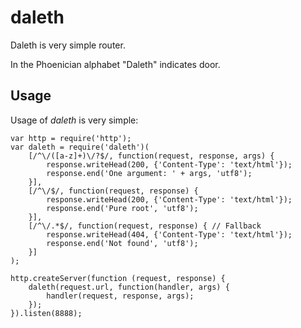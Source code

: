 # daleth

Daleth is very simple router. 

In the Phoenician alphabet "Daleth" indicates door.

## Usage

Usage of *daleth* is very simple:

    var http = require('http');
    var daleth = require('daleth')(
        [/^\/([a-z]+)\/?$/, function(request, response, args) {
            response.writeHead(200, {'Content-Type': 'text/html'});
            response.end('One argument: ' + args, 'utf8');
        }],
        [/^\/$/, function(request, response) {
            response.writeHead(200, {'Content-Type': 'text/html'});
            response.end('Pure root', 'utf8');
        }],
        [/^\/.*$/, function(request, response) { // Fallback
            response.writeHead(404, {'Content-Type': 'text/html'});
            response.end('Not found', 'utf8');
        }]
    );
    
    http.createServer(function (request, response) {
        daleth(request.url, function(handler, args) {
            handler(request, response, args);
        });
    }).listen(8888);
    
    

